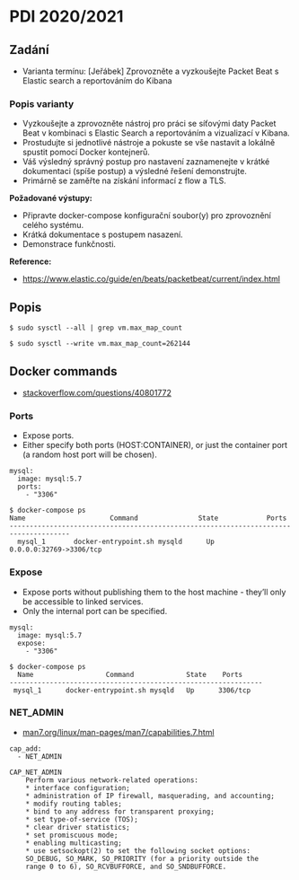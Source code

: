 # PDI 2020/2021

<!----------------------------------------------------------------------------->

## Zadání

- Varianta termínu: [Jeřábek] Zprovozněte a vyzkoušejte Packet Beat s Elastic search a reportováním do Kibana

### Popis varianty
- Vyzkoušejte a zprovozněte nástroj pro práci se síťovými daty Packet Beat v kombinaci s Elastic Search a reportováním a vizualizací v Kibana.
- Prostudujte si jednotlivé nástroje a pokuste se vše nastavit a lokálně spustit pomocí Docker kontejnerů.
- Váš výsledný správný postup pro nastavení zaznamenejte v krátké dokumentaci (spíše postup) a výsledné řešení demonstrujte.
- Primárně se zaměřte na získání informací z flow a TLS.

**Požadované výstupy:**
- Připravte docker-compose konfigurační soubor(y) pro zprovoznění celého systému.
- Krátká dokumentace s postupem nasazení.
- Demonstrace funkčnosti.

**Reference:**
- https://www.elastic.co/guide/en/beats/packetbeat/current/index.html

<!----------------------------------------------------------------------------->

## Popis

```
$ sudo sysctl --all | grep vm.max_map_count
```

```
$ sudo sysctl --write vm.max_map_count=262144
```

## Docker commands

- [stackoverflow.com/questions/40801772](https://stackoverflow.com/questions/40801772/what-is-the-difference-between-docker-compose-ports-vs-expose)

### Ports

- Expose ports.
- Either specify both ports (HOST:CONTAINER), or just the container port (a random host port will be chosen).

```
mysql:
  image: mysql:5.7
  ports:
    - "3306"
```

```
$ docker-compose ps
Name                     Command               State            Ports
-------------------------------------------------------------------------------------
  mysql_1       docker-entrypoint.sh mysqld      Up      0.0.0.0:32769->3306/tcp
```

### Expose

- Expose ports without publishing them to the host machine - they’ll only be accessible to linked services.
- Only the internal port can be specified.

```
mysql:
  image: mysql:5.7
  expose:
    - "3306"
```

```
$ docker-compose ps
  Name                  Command             State    Ports
---------------------------------------------------------------
 mysql_1      docker-entrypoint.sh mysqld   Up      3306/tcp
```

### NET_ADMIN

- [man7.org/linux/man-pages/man7/capabilities.7.html](https://man7.org/linux/man-pages/man7/capabilities.7.html)

```
cap_add:
  - NET_ADMIN
```

```
CAP_NET_ADMIN
    Perform various network-related operations:
    * interface configuration;
    * administration of IP firewall, masquerading, and accounting;
    * modify routing tables;
    * bind to any address for transparent proxying;
    * set type-of-service (TOS);
    * clear driver statistics;
    * set promiscuous mode;
    * enabling multicasting;
    * use setsockopt(2) to set the following socket options:
    SO_DEBUG, SO_MARK, SO_PRIORITY (for a priority outside the
    range 0 to 6), SO_RCVBUFFORCE, and SO_SNDBUFFORCE.
```
